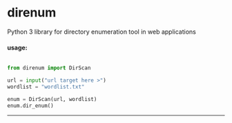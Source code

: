 # direnum

Python 3 library for directory enumeration tool in web applications

#### usage:

```python

from direnum import DirScan

url = input("url target here >")
wordlist = "wordlist.txt"

enum = DirScan(url, wordlist)
enum.dir_enum()
```

----------
